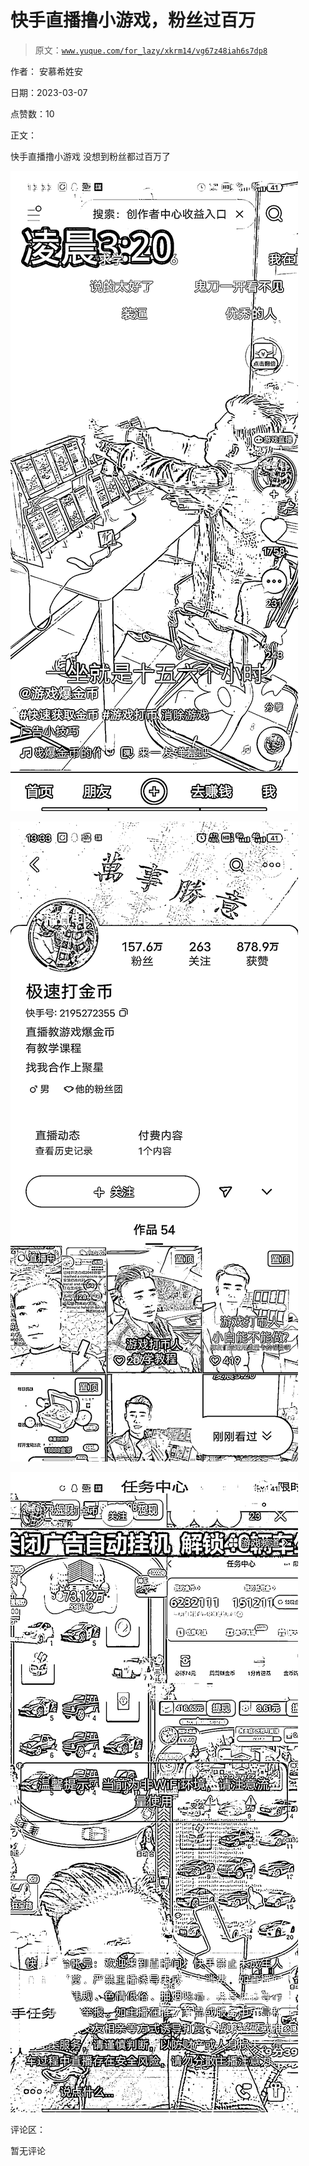 # 快手直播撸小游戏，粉丝过百万

> 原文：[`www.yuque.com/for_lazy/xkrm14/vg67z48iah6s7dp8`](https://www.yuque.com/for_lazy/xkrm14/vg67z48iah6s7dp8)

作者： 安慕希姓安 

日期：2023-03-07 

点赞数：10 

正文： 

快手直播撸小游戏 没想到粉丝都过百万了 

![](img/316d187b34ab4e067ca0c254fdb5044b.png) 

![](img/cf977a3baadc80658627dab86cc4c193.png) 

![](img/661c4df1ccc61e5f2932e7070ce491ea.png) 

评论区： 

暂无评论 


